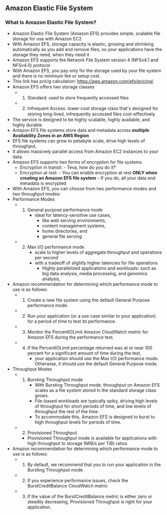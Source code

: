 ## Amazon Elastic File System

### What Is Amazon Elastic File System?
  - Amazon Elastic File System (Amazon EFS) provides simple, scalable file storage for use with Amazon EC2
  - With Amazon EFS, storage capacity is elastic, growing and shrinking automatically as you add and remove files, 
    so your applications have the storage they need, when they need it
  - Amazon EFS supports the Network File System version 4 (NFSv4.1 and NFSv4.0) protocol
  - With Amazon EFS, you pay only for the storage used by your file system and there is no minimum fee or setup cost.
  - This link has pricig calculation: https://aws.amazon.com/efs/pricing/
  - Amazon EFS oﬀers two storage classes
    - 1. Standard: used to store frequently accessed files
    - 2. Infrequent Access: lower-cost storage class that's designed for storing long-lived, infrequently accessed ﬁles cost-eﬀectively
  - The service is designed to be highly scalable, highly available, and highly durable
  - Amazon EFS file systems store data and metadata across **multiple Availability Zones in an AWS Region**
  - EFS file systems can grow to petabyte scale, drive high levels of throughput, 
  - It allows massively parallel access from Amazon EC2 instances to your data.
  - Amazon EFS supports two forms of encryption for file systems
      - Encryption in transit:
            - Teva, how do you do it? 
      - Encryption at rest: 
            - You can enable encryption at rest **ONLY when creating an Amazon EFS file system** 
            - If you do, all your data and metadata is encrypted
  - With Amazon EFS, you can choose from two performance modes and two throughput modes:
  - Performance Modes
      - 1. General purpose performance mode
            - ideal for latency-sensitive use cases, 
              - like web serving environments, 
              - content management systems, 
              - home directories, and 
              - general file serving
     - 2. Max I/O  performance mode
          - scale to higher levels of aggregate throughput and operations per second 
          - with a tradeoff of slightly higher latencies for file operations
            - Highly parallelized applications and workloads: such as big data analysis, media processing, and genomics analysis,
  - Amazon recommendation for determining which performance mode to use is as follows:
      - 1. Create a new file system using the default General Purpose performance mode.
      - 2. Run your application (or a use case similar to your application) for a period of time to test its performance.
      - 3. Monitor the PercentIOLimit Amazon CloudWatch metric for Amazon EFS during the performance test.
      - 4. If the PercentIOLimit percentage returned was at or near 100 percent for a significant amount of time during the test, 
            - your application should use the Max I/O performance mode. Otherwise, it should use the default General Purpose mode.
 - Throughput Modes
    - 1. Bursting Throughput mode
          - With Bursting Throughput mode, throughput on Amazon EFS scales as a file system stored in the standard storage class grows.
          - File-based workloads are typically spiky, driving high levels of throughput for short periods of time, 
            and low levels of throughput the rest of the time. 
          - To accommodate this, Amazon EFS is designed to burst to high throughput levels for periods of time.
    - 2. Provisioned Throughput 
        - Provisioned Throughput mode is available for applications with high throughput to storage (MiB/s per TiB) ratios
 - Amazon recommendation for determining which performance mode to use is as follows:
   - 1. By default, we recommend that you to run your application in the Bursting Throughput mode
   - 2. If you experience performance issues, check the BurstCreditBalance CloudWatch metric
   - 3. If the value of the BurstCreditBalance metric is either zero or steadily decreasing, 
        Provisioned Throughput is right for your application.
